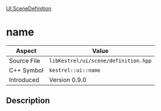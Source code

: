 [UI.SceneDefinition](index)
# name
| Aspect | Value |
| --- | --- |
| Source File | `libKestrel/ui/scene/definition.hpp` |
| C++ Symbol | `kestrel::ui::name` |
| Introduced | Version 0.9.0 |
## Description

